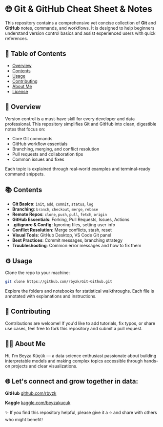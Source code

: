 # 🌐 Git & GitHub Cheat Sheet & Notes

This repository contains a comprehensive yet concise collection of **Git** and **GitHub** notes, commands, and workflows. It is designed to help beginners understand version control basics and assist experienced users with quick references.

## 📁 Table of Contents

- [Overview](#overview)
- [Contents](#contents)
- [Usage](#usage)
- [Contributing](#contributing)
- [About Me](#about-me)
- [License](#license)

## 🧠 Overview

Version control is a must-have skill for every developer and data professional. This repository simplifies Git and GitHub into clean, digestible notes that focus on:

- Core Git commands  
- GitHub workflow essentials  
- Branching, merging, and conflict resolution  
- Pull requests and collaboration tips  
- Common issues and fixes

Each topic is explained through real-world examples and terminal-ready command snippets.

## 📚 Contents

- **Git Basics**: `init`, `add`, `commit`, `status`, `log`  
- **Branching**: `branch`, `checkout`, `merge`, `rebase`  
- **Remote Repos**: `clone`, `push`, `pull`, `fetch`, `origin`  
- **GitHub Essentials**: Forking, Pull Requests, Issues, Actions  
- **.gitignore & Config**: Ignoring files, setting user info  
- **Conflict Resolution**: Merge conflicts, stash, reset  
- **Visual Tools**: GitHub Desktop, VS Code Git panel  
- **Best Practices**: Commit messages, branching strategy  
- **Troubleshooting**: Common error messages and how to fix them

## ⚙️ Usage

Clone the repo to your machine:

```bash
git clone https://github.com/rbyzk/Git-Github.git
   ```

Explore the folders and notebooks for statistical walkthroughs. Each file is annotated with explanations and instructions.

## 🤝 Contributing
Contributions are welcome! If you'd like to add tutorials, fix typos, or share use cases, feel free to fork this repository and submit a pull request.


## 👩‍💻 About Me
Hi, I'm Beyza Küçük — a data science enthusiast passionate about building interpretable models and making complex topics accessible through hands-on projects and clear visualizations.


## 🌐 Let's connect and grow together in data:

**GitHub** [github.com/rbyzk](https://github.com/rbyzk)

**Kaggle** [kaggle.com/beyzakucuk](https://www.kaggle.com/beyzakucuk)

✨ If you find this repository helpful, please give it a ⭐ and share with others who might benefit!
